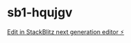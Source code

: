 # sb1-hqujgv

[Edit in StackBlitz next generation editor ⚡️](https://stackblitz.com/~/github.com/wahyder/sb1-hqujgv)